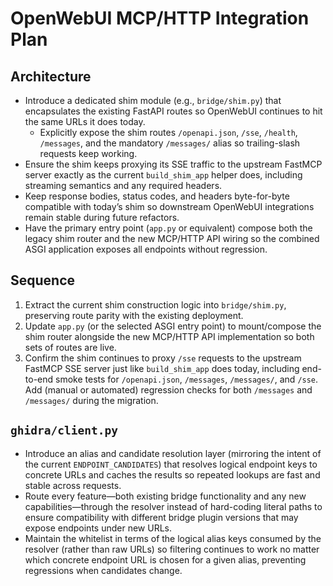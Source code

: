 # OpenWebUI MCP/HTTP Integration Plan

## Architecture
- Introduce a dedicated shim module (e.g., `bridge/shim.py`) that encapsulates the existing FastAPI routes so OpenWebUI continues to hit the same URLs it does today.
  - Explicitly expose the shim routes `/openapi.json`, `/sse`, `/health`, `/messages`, and the mandatory `/messages/` alias so trailing-slash requests keep working.
- Ensure the shim keeps proxying its SSE traffic to the upstream FastMCP server exactly as the current `build_shim_app` helper does, including streaming semantics and any required headers.
- Keep response bodies, status codes, and headers byte-for-byte compatible with today’s shim so downstream OpenWebUI integrations remain stable during future refactors.
- Have the primary entry point (`app.py` or equivalent) compose both the legacy shim router and the new MCP/HTTP API wiring so the combined ASGI application exposes all endpoints without regression.

## Sequence
1. Extract the current shim construction logic into `bridge/shim.py`, preserving route parity with the existing deployment.
2. Update `app.py` (or the selected ASGI entry point) to mount/compose the shim router alongside the new MCP/HTTP API implementation so both sets of routes are live.
3. Confirm the shim continues to proxy `/sse` requests to the upstream FastMCP SSE server just like `build_shim_app` does today, including end-to-end smoke tests for `/openapi.json`, `/messages`, `/messages/`, and `/sse`. Add (manual or automated) regression checks for both `/messages` and `/messages/` during the migration.

## `ghidra/client.py`
- Introduce an alias and candidate resolution layer (mirroring the intent of the current `ENDPOINT_CANDIDATES`) that resolves logical endpoint keys to concrete URLs and caches the results so repeated lookups are fast and stable across requests.
- Route every feature—both existing bridge functionality and any new capabilities—through the resolver instead of hard-coding literal paths to ensure compatibility with different bridge plugin versions that may expose endpoints under new URLs.
- Maintain the whitelist in terms of the logical alias keys consumed by the resolver (rather than raw URLs) so filtering continues to work no matter which concrete endpoint URL is chosen for a given alias, preventing regressions when candidates change.
